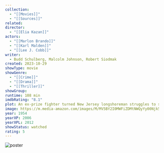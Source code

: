 ```yaml
---
collection:
  - "[[Movies]]"
  - "[[Sources]]"
related: 
director:
  - "[[Elia Kazan]]"
actors:
  - "[[Marlon Brando]]"
  - "[[Karl Malden]]"
  - "[[Lee J. Cobb]]"
writer:
  - Budd Schulberg, Malcolm Johnson, Robert Siodmak
created: 2023-10-29
showType: movie
showGenre:
  - "[[Crime]]"
  - "[[Drama]]"
  - "[[Thriller]]"
showGroup: 
runtime: 108 min
imdbRating: "8.1"
plot: An ex-prize fighter turned New Jersey longshoreman struggles to stand up to his corrupt union bosses, including his older brother, as he starts to connect with the grieving sister of one of the syndicate's victims.
image: https://m.media-amazon.com/images/M/MV5BY2I0MWFiZDMtNWQyYy00Njk5LTk3MDktZjZjNTNmZmVkYjkxXkEyXkFqcGdeQXVyNjc1NTYyMjg@._V1_SX300.jpg
year: 1954
yearXP: 2006
yearXPL: 2012
showStatus: watched
rating: 5
---
```

![poster](https://m.media-amazon.com/images/M/MV5BY2I0MWFiZDMtNWQyYy00Njk5LTk3MDktZjZjNTNmZmVkYjkxXkEyXkFqcGdeQXVyNjc1NTYyMjg@._V1_SX300.jpg)

